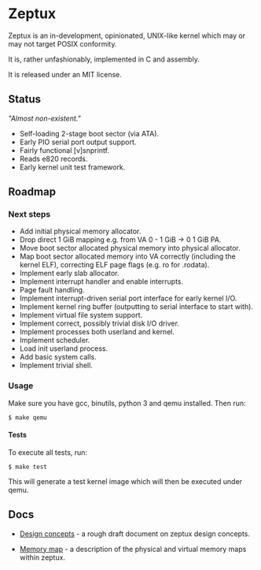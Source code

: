 # Zeptux

Zeptux is an in-development, opinionated, UNIX-like kernel which may or may not
target POSIX conformity.

It is, rather unfashionably, implemented in C and assembly.

It is released under an MIT license.

## Status
_"Almost non-existent."_

- Self-loading 2-stage boot sector (via ATA).
- Early PIO serial port output support.
- Fairly functional [v]snprintf.
- Reads e820 records.
- Early kernel unit test framework.

## Roadmap

### Next steps

* Add initial physical memory allocator.
* Drop direct 1 GiB mapping e.g. from VA 0 - 1 GiB -> 0 1 GiB PA.
* Move boot sector allocated physical memory into physical allocator.
* Map boot sector allocated memory into VA correctly (including the kernel ELF),
  correcting ELF page flags (e.g. ro for .rodata).
* Implement early slab allocator.
* Implement interrupt handler and enable interrupts.
* Page fault handling.
* Implement interrupt-driven serial port interface for early kernel I/O.
* Implement kernel ring buffer (outputting to serial interface to start with).
* Implement virtual file system support.
* Implement correct, possibly trivial disk I/O driver.
* Implement processes both userland and kernel.
* Implement scheduler.
* Load init userland process.
* Add basic system calls.
* Implement trivial shell.

### Usage

Make sure you have gcc, binutils, python 3 and qemu installed. Then run:

```
$ make qemu
```

#### Tests

To execute all tests, run:

```
$ make test
```

This will generate a test kernel image which will then be executed under qemu.

## Docs

* [Design concepts](docs/concepts.md) - a rough draft document on zeptux design concepts.

* [Memory map](docs/memmap.md) - a description of the physical and virtual
  memory maps within zeptux.
